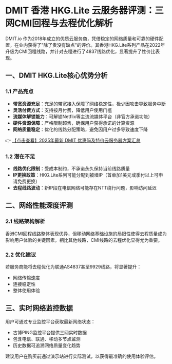 # DMIT 香港 HKG.Lite 云服务器评测：三网CMI回程与去程优化解析

DMIT.io 作为2018年成立的优质云服务商，凭借稳定的网络质量和可靠的硬件配置，在业内获得了"除了贵没有缺点"的评价。其香港HKG.Lite系列产品在2022年升级为CMI回程线路，并针对去程进行了4837线路优化，显著提升了性价比表现。

## 一、DMIT HKG.Lite核心优势分析

### 1.1 产品亮点
- **带宽资源充足**：充足的带宽接入保障了网络稳定性，极少因攻击导致服务中断
- **灵活付费方式**：支持按月付费，降低用户使用门槛
- **流媒体解锁能力**：可解锁Netflix等主流流媒体平台（非官方承诺功能）
- **硬件资源保障**：严格限制超售，确保用户获得承诺的计算资源
- **网络质量稳定**：优化的线路分配策略，避免因用户过多导致速度下降

👉 [【点击查看】2025年最新 DMIT 优惠码及特价云服务器方案汇总](https://bit.ly/dmit_coupon)

### 1.2 潜在不足
- **线路优化限制**：受成本制约，不承诺永久保持当前线路质量
- **IP更换政策**：HKG.Lite系列可能分配到被墙IP（首单加1美元或季付以上可申请免费更换）
- **去程线路波动**：新IP段在电信网络可能存在NTT绕行问题，影响访问延迟

## 二、网络性能深度评测

### 2.1 线路架构解析
香港CMI回程线路整体表现优异，但移动网络基础设施的局限性使得去程质量成为影响用户体验的关键因素。相比其他线路，CMI线路的去程优化显得尤为重要。

### 2.2 优化建议
若服务商能将去程优化为联通AS4837甚至9929线路，将显著提升：
- 网络传输速度
- 连接稳定性
- 整体使用体验

## 三、实时网络监控数据

用户可通过专业监控平台获取最新网络状态：
- 古博PING监控平台提供三网实时数据
- 包含电信、联通、移动多节点监测
- 历史数据可追溯网络质量变化趋势

建议用户在购买前通过演示站进行实际测试，以获得最准确的使用体验评估。
